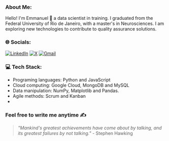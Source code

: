 ### About Me:
Hello! I'm Emmanuel 👋 a data scientist in training. I graduated from the Federal University of Rio de Janeiro, with a master's in Neurosciences. I am exploring new technologies to contribute to quality assurance solutions.

### 🌐 Socials:
[![LinkedIn](https://img.shields.io/badge/LinkedIn-0077B5?style=for-the-badge&logo=linkedin&logoColor=white)](https://linkedin.com/in/emmanuel-germano-vieira-rodrigues-88b884121) [![X](https://img.shields.io/badge/X-000?style=for-the-badge&logo=x)](https://x.com/GermanoEmmanuel) [![Gmail](https://img.shields.io/badge/Gmail-333333?style=for-the-badge&logo=gmail&logoColor=red)](mailto:egrodrigues22@gmail.com)

### 💻 Tech Stack:
- Programing languages: Python and JavaScript 
- Cloud computing: Google Cloud, MongoDB and MySQL
- Data manipulation: NumPy, Matplotlib and Pandas.
- Agile methods: Scrum and Kanban
- 

### Feel free to write me anytime ✍️ 
> _"Mankind's greatest achievements have come about by talking, and its greatest failures by not talking."_ - Stephen Hawking
